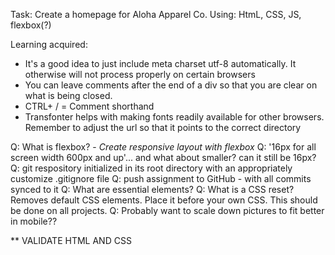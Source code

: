 Task: Create a homepage for Aloha Apparel Co.
Using: HtmL, CSS, JS, flexbox(?)

Learning acquired:
- It's a good idea to just include meta charset utf-8 automatically.  It otherwise will not process properly on certain browsers
- You can leave comments after the end of a div so that you are clear on what is being closed.
- CTRL+ / = Comment shorthand
- Transfonter helps with making fonts readily available for other browsers. Remember to adjust the url so that it points to the correct directory

Q: What is flexbox? - *Create responsive layout with flexbox*
Q: '16px for all screen width 600px and up'... and what about smaller? can it still be 16px?
Q: git respository initialized in its root directory with an appropriately customize .gitignore file
Q: push assignment to GitHub - with all commits synced to it
Q: What are essential elements?
Q: What is a CSS reset? 
    Removes default CSS elements.  Place it before your own CSS.  This should be done on all projects.
Q: Probably want to scale down pictures to fit better in mobile??

** VALIDATE HTML AND CSS